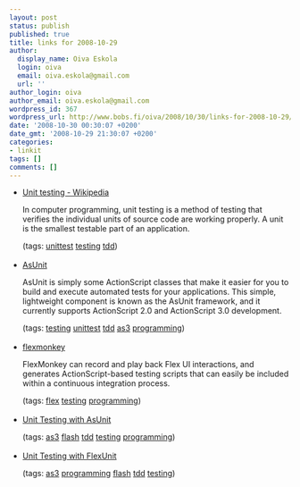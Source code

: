 ```yaml
---
layout: post
status: publish
published: true
title: links for 2008-10-29
author:
  display_name: Oiva Eskola
  login: oiva
  email: oiva.eskola@gmail.com
  url: ''
author_login: oiva
author_email: oiva.eskola@gmail.com
wordpress_id: 367
wordpress_url: http://www.bobs.fi/oiva/2008/10/30/links-for-2008-10-29/
date: '2008-10-30 00:30:07 +0200'
date_gmt: '2008-10-29 21:30:07 +0200'
categories:
- linkit
tags: []
comments: []
---
```

<ul class="delicious">
<li>
<div class="delicious-link"><a href="http://en.wikipedia.org/wiki/Unit_test">Unit testing - Wikipedia</a></div></p>
<div class="delicious-extended">In computer programming, unit testing is a method of testing that verifies the individual units of source code are working properly. A unit is the smallest testable part of an application.</div></p>
<div class="delicious-tags">(tags: <a href="http://delicious.com/oiva/unittest">unittest</a> <a href="http://delicious.com/oiva/testing">testing</a> <a href="http://delicious.com/oiva/tdd">tdd</a>)</div><br />
            </li>
<li>
<div class="delicious-link"><a href="http://www.asunit.org/">AsUnit</a></div></p>
<div class="delicious-extended">AsUnit is simply some ActionScript classes that make it easier for you to build and execute automated tests for your applications. This simple, lightweight component is known as the AsUnit framework, and it currently supports ActionScript 2.0 and ActionScript 3.0 development.</div></p>
<div class="delicious-tags">(tags: <a href="http://delicious.com/oiva/testing">testing</a> <a href="http://delicious.com/oiva/unittest">unittest</a> <a href="http://delicious.com/oiva/tdd">tdd</a> <a href="http://delicious.com/oiva/as3">as3</a> <a href="http://delicious.com/oiva/programming">programming</a>)</div><br />
            </li>
<li>
<div class="delicious-link"><a href="http://code.google.com/p/flexmonkey/">flexmonkey</a></div></p>
<div class="delicious-extended">FlexMonkey can record and play back Flex UI interactions, and generates ActionScript-based testing scripts that can easily be included within a continuous integration process.</div></p>
<div class="delicious-tags">(tags: <a href="http://delicious.com/oiva/flex">flex</a> <a href="http://delicious.com/oiva/testing">testing</a> <a href="http://delicious.com/oiva/programming">programming</a>)</div><br />
            </li>
<li>
<div class="delicious-link"><a href="http://www.insideria.com/2008/09/unit-testing-with-asunit.html">Unit Testing with AsUnit</a></div></p>
<div class="delicious-tags">(tags: <a href="http://delicious.com/oiva/as3">as3</a> <a href="http://delicious.com/oiva/flash">flash</a> <a href="http://delicious.com/oiva/tdd">tdd</a> <a href="http://delicious.com/oiva/testing">testing</a> <a href="http://delicious.com/oiva/programming">programming</a>)</div><br />
            </li>
<li>
<div class="delicious-link"><a href="http://www.insideria.com/2008/04/unit-testing-with-flexunit-1.html">Unit Testing with FlexUnit</a></div></p>
<div class="delicious-tags">(tags: <a href="http://delicious.com/oiva/as3">as3</a> <a href="http://delicious.com/oiva/programming">programming</a> <a href="http://delicious.com/oiva/flash">flash</a> <a href="http://delicious.com/oiva/tdd">tdd</a> <a href="http://delicious.com/oiva/testing">testing</a>)</div><br />
            </li></ul>
